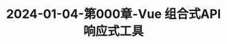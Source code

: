 ---
layout: post
title: 2024-01-04-第000章-Vue 组合式API 响应式工具
categories: [Vue]
description: 
keywords: Vue 组合式API 响应式工具.md
mermaid: false
sequence: false
flow: false
mathjax: false
mindmap: false
mindmap2: false
---